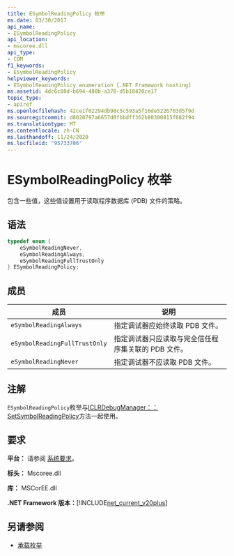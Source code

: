 ```yaml
---
title: ESymbolReadingPolicy 枚举
ms.date: 03/30/2017
api_name:
- ESymbolReadingPolicy
api_location:
- mscoree.dll
api_type:
- COM
f1_keywords:
- ESymbolReadingPolicy
helpviewer_keywords:
- ESymbolReadingPolicy enumeration [.NET Framework hosting]
ms.assetid: 4dc6c80d-b694-480b-a378-d5b18420ce17
topic_type:
- apiref
ms.openlocfilehash: 42ce1f02294db98c5c593a5f16de5226703d5f9d
ms.sourcegitcommit: d8020797a6657d0fbbdff362b80300815f682f94
ms.translationtype: MT
ms.contentlocale: zh-CN
ms.lasthandoff: 11/24/2020
ms.locfileid: "95733706"
---
```

# <a name="esymbolreadingpolicy-enumeration"></a>ESymbolReadingPolicy 枚举

包含一些值，这些值设置用于读取程序数据库 (PDB) 文件的策略。  
  
## <a name="syntax"></a>语法  
  
```cpp  
typedef enum {  
    eSymbolReadingNever,  
    eSymbolReadingAlways,  
    eSymbolReadingFullTrustOnly  
} ESymbolReadingPolicy;  
```  
  
## <a name="members"></a>成员  
  
|成员|说明|  
|------------|-----------------|  
|`eSymbolReadingAlways`|指定调试器应始终读取 PDB 文件。|  
|`eSymbolReadingFullTrustOnly`|指定调试器只应读取与完全信任程序集关联的 PDB 文件。|  
|`eSymbolReadingNever`|指定调试器不应读取 PDB 文件。|  
  
## <a name="remarks"></a>注解  

 `ESymbolReadingPolicy`枚举与[ICLRDebugManager：： SetSymbolReadingPolicy](iclrdebugmanager-setsymbolreadingpolicy-method.md)方法一起使用。  
  
## <a name="requirements"></a>要求  

 **平台：** 请参阅 [系统要求](../../get-started/system-requirements.md)。  
  
 **标头：** Mscoree.dll  
  
 **库：** MSCorEE.dll  
  
 **.NET Framework 版本：**[!INCLUDE[net_current_v20plus](../../../../includes/net-current-v20plus-md.md)]  
  
## <a name="see-also"></a>另请参阅

- [承载枚举](hosting-enumerations.md)
